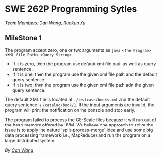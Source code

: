 # SWE 262P Programming Sytles
*Team Members: Can Wang, Ruokun Xu*

## MileStone 1
The program accept zero, one or two arguments as  `java <The Program> <XML File Path> <Query String>`
- If it is zero, then the program use default xml file path as well as query sentence.
- If it is one, then the program use the given xml file path and the default query sentence.
- If it is two, then the program use the given xml file path adn the given query sentence.

The default XML file is located at `./testcase/books.xml` and the default query sentence is `/catalog/book/1`. 
If the input arguments are invalid, the program will print the notification on the console and stop early.

The program failed to process the GB-Scale files because it will run out of the heap memory offered by JVM. We believe 
one approach to solve the issue is to apply the nature 'split-process-merge' idea and use some big data processing
framework(i.e., MapReduce) and run the program on a large distributed system.

*By [Can Wang](mailto:canwang7@uci.edu)*